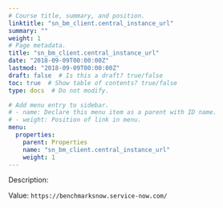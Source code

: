 ```yaml
---
# Course title, summary, and position.
linktitle: "sn_bm_client.central_instance_url"
summary: ""
weight: 1
# Page metadata.
title: "sn_bm_client.central_instance_url"
date: "2018-09-09T00:00:00Z"
lastmod: "2018-09-09T00:00:00Z"
draft: false  # Is this a draft? true/false
toc: true  # Show table of contents? true/false
type: docs  # Do not modify.

# Add menu entry to sidebar.
# - name: Declare this menu item as a parent with ID name.
# - weight: Position of link in menu.
menu:
  properties:
    parent: Properties
    name: "sn_bm_client.central_instance_url"
    weight: 1
---
```


Description: 


Value: `https://benchmarksnow.service-now.com/`